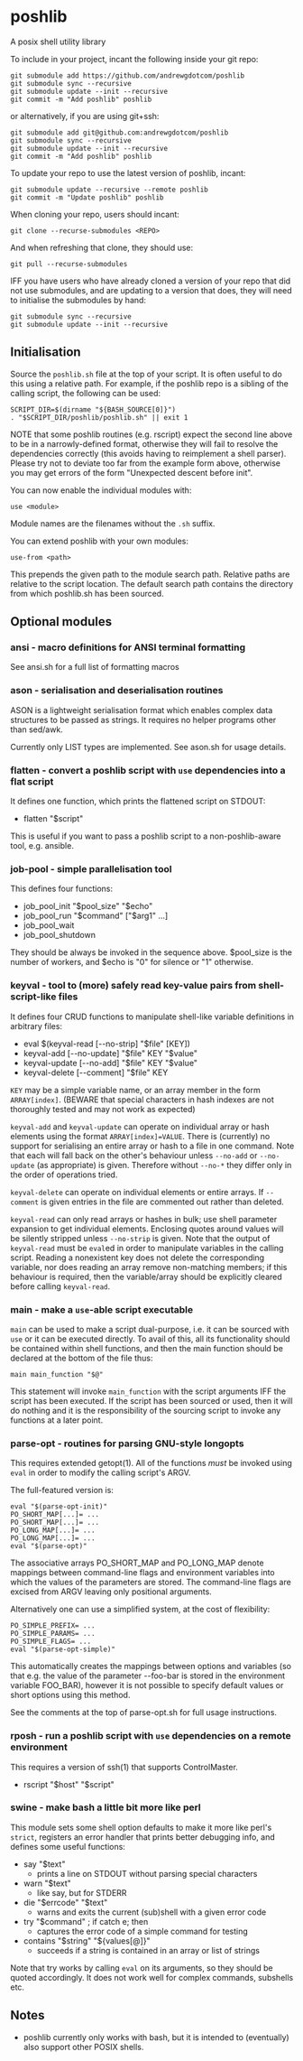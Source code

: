 # poshlib
A posix shell utility library

To include in your project, incant the following inside your git repo:

```
git submodule add https://github.com/andrewgdotcom/poshlib
git submodule sync --recursive
git submodule update --init --recursive
git commit -m "Add poshlib" poshlib
```

or alternatively, if you are using git+ssh:

```
git submodule add git@github.com:andrewgdotcom/poshlib
git submodule sync --recursive
git submodule update --init --recursive
git commit -m "Add poshlib" poshlib
```

To update your repo to use the latest version of poshlib, incant:

```
git submodule update --recursive --remote poshlib
git commit -m "Update poshlib" poshlib
```

When cloning your repo, users should incant:

```
git clone --recurse-submodules <REPO>
```

And when refreshing that clone, they should use:

```
git pull --recurse-submodules
```

IFF you have users who have already cloned a version of your repo that did not use submodules, and are updating to a version that does, they will need to initialise the submodules by hand:

```
git submodule sync --recursive
git submodule update --init --recursive
```

## Initialisation

Source the `poshlib.sh` file at the top of your script. It is often useful to do this using a relative path. For example, if the poshlib repo is a sibling of the calling script, the following can be used:

```
SCRIPT_DIR=$(dirname "${BASH_SOURCE[0]}")
. "$SCRIPT_DIR/poshlib/poshlib.sh" || exit 1
```

NOTE that some poshlib routines (e.g. rscript) expect the second line above
to be in a narrowly-defined format, otherwise they will fail to resolve the
dependencies correctly (this avoids having to reimplement a shell parser).
Please try not to deviate too far from the example form above, otherwise you
may get errors of the form "Unexpected descent before init".

You can now enable the individual modules with:

```
use <module>
```

Module names are the filenames without the `.sh` suffix.

You can extend poshlib with your own modules:

```
use-from <path>
```

This prepends the given path to the module search path. Relative paths are relative to the script location. The default search path contains the directory from which poshlib.sh has been sourced.


## Optional modules

### ansi - macro definitions for ANSI terminal formatting

See ansi.sh for a full list of formatting macros

### ason - serialisation and deserialisation routines

ASON is a lightweight serialisation format which enables complex data structures
to be passed as strings. It requires no helper programs other than sed/awk.

Currently only LIST types are implemented. See ason.sh for usage details.

### flatten - convert a poshlib script with `use` dependencies into a flat script

It defines one function, which prints the flattened script on STDOUT:

* flatten "$script"

This is useful if you want to pass a poshlib script to a non-poshlib-aware tool, e.g. ansible.

### job-pool - simple parallelisation tool

This defines four functions:

* job_pool_init "$pool_size" "$echo"
* job_pool_run "$command" ["$arg1" ...]
* job_pool_wait
* job_pool_shutdown

They should be always be invoked in the sequence above. $pool_size is the number of workers, and $echo is "0" for silence or "1" otherwise.

### keyval - tool to (more) safely read key-value pairs from shell-script-like files

It defines four CRUD functions to manipulate shell-like variable definitions in arbitrary files:

* eval $(keyval-read [--no-strip] "$file" [KEY])
* keyval-add [--no-update] "$file" KEY "$value"
* keyval-update [--no-add] "$file" KEY "$value"
* keyval-delete [--comment] "$file" KEY

`KEY` may be a simple variable name, or an array member in the form `ARRAY[index]`.
(BEWARE that special characters in hash indexes are not thoroughly tested and may not work as expected)

`keyval-add` and `keyval-update` can operate on individual array or hash elements using the format `ARRAY[index]=VALUE`.
There is (currently) no support for serialising an entire array or hash to a file in one command.
Note that each will fall back on the other's behaviour unless `--no-add` or `--no-update` (as appropriate) is given.
Therefore without `--no-*` they differ only in the order of operations tried.

`keyval-delete` can operate on individual elements or entire arrays.
If `--comment` is given entries in the file are commented out rather than deleted.

`keyval-read` can only read arrays or hashes in bulk; use shell parameter expansion to get individual elements.
Enclosing quotes around values will be silently stripped unless `--no-strip` is given.
Note that the output of `keyval-read` must be `eval`ed in order to manipulate variables in the calling script.
Reading a nonexistent key does not delete the corresponding variable, nor does reading an array remove non-matching members;
if this behaviour is required, then the variable/array should be explicitly cleared before calling `keyval-read`.

### main - make a `use`-able script executable

`main` can be used to make a script dual-purpose, i.e. it can be sourced with `use` or it can be executed directly. To avail of this, all its functionality should be contained within shell functions, and then the main function should be declared at the bottom of the file thus:

```
main main_function "$@"
```

This statement will invoke `main_function` with the script arguments IFF the script has been executed. If the script has been sourced or used, then it will do nothing and it is the responsibility of the sourcing script to invoke any functions at a later point.

### parse-opt - routines for parsing GNU-style longopts

This requires extended getopt(1). All of the functions *must* be invoked using `eval` in order to modify the calling script's ARGV.

The full-featured version is:

```
eval "$(parse-opt-init)"
PO_SHORT_MAP[...]= ...
PO_SHORT_MAP[...]= ...
PO_LONG_MAP[...]= ...
PO_LONG_MAP[...]= ...
eval "$(parse-opt)"
```

The associative arrays PO_SHORT_MAP and PO_LONG_MAP denote mappings between command-line flags and environment variables into which the values of the parameters are stored. The command-line flags are excised from ARGV leaving only positional arguments.

Alternatively one can use a simplified system, at the cost of flexibility:

```
PO_SIMPLE_PREFIX= ...
PO_SIMPLE_PARAMS= ...
PO_SIMPLE_FLAGS= ...
eval "$(parse-opt-simple)"
```

This automatically creates the mappings between options and variables (so that e.g. the value of the parameter --foo-bar is stored in the environment variable FOO_BAR), however it is not possible to specify default values or short options using this method.

See the comments at the top of parse-opt.sh for full usage instructions.

### rposh - run a poshlib script with `use` dependencies on a remote environment

This requires a version of ssh(1) that supports ControlMaster.

* rscript "$host" "$script"

### swine - make bash a little bit more like perl

This module sets some shell option defaults to make it more like perl's `strict`, registers an error handler that prints better debugging info, and defines some useful functions:

* say "$text"
    * prints a line on STDOUT without parsing special characters
* warn "$text"
    * like say, but for STDERR
* die "$errcode" "$text"
    * warns and exits the current (sub)shell with a given error code
* try "$command" ; if catch e; then
    * captures the error code of a simple command for testing
* contains "$string" "${values[@]}"
    * succeeds if a string is contained in an array or list of strings

Note that try works by calling `eval` on its arguments, so they should be
quoted accordingly. It does not work well for complex commands, subshells etc.

## Notes

* poshlib currently only works with bash, but it is intended to (eventually) also support other POSIX shells.
